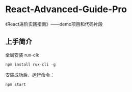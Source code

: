 # React-Advanced-Guide-Pro
《React进阶实践指南》——demo项目和代码片段


## 上手简介

全局安装 rux-cli:

````js
npm install rux-cli -g 
````

安装成功后，运行命令：
 
````js
npm start 
````

